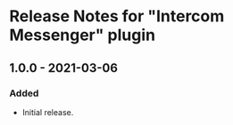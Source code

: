 # Release Notes for "Intercom Messenger" plugin

## 1.0.0 - 2021-03-06

### Added

- Initial release.
